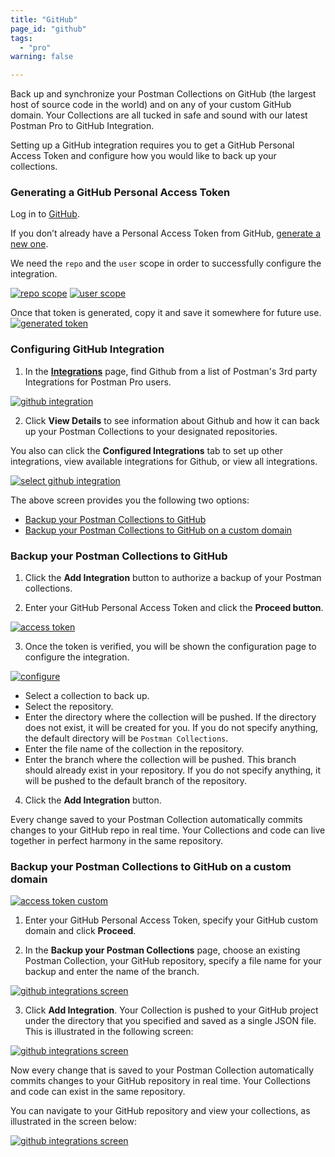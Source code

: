 ```yaml
---
title: "GitHub"
page_id: "github"
tags: 
  - "pro"
warning: false

---
```


Back up and synchronize your Postman Collections on GitHub (the largest host of source code in the world) and on any of your custom GitHub domain. Your Collections are all tucked in safe and sound with our latest Postman Pro to GitHub Integration.

Setting up a GitHub integration requires you to get a GitHub Personal Access Token and configure how you would like to back up your collections. 

### Generating a GitHub Personal Access Token

Log in to [GitHub](https://github.com/). 

If you don’t already have a Personal Access Token from GitHub, [generate a new one](https://github.com/settings/tokens).

We need the `repo` and the `user` scope in order to successfully configure the integration.

[![repo scope](https://static.getpostman.com/postman-docs/WS-integrations-github-repo-scope.png)](https://static.getpostman.com/postman-docs/WS-integrations-github-repo-scope.png)
[![user scope](https://static.getpostman.com/postman-docs/WS-integrations-github-user-scope.png)](https://static.getpostman.com/postman-docs/WS-integrations-github-user-scope.png)

Once that token is generated, copy it and save it somewhere for future use.
[![generated token](https://static.getpostman.com/postman-docs/WS-integrations-github-generated-token.png)](https://static.getpostman.com/postman-docs/WS-integrations-github-generated-token.png)
<br>
### Configuring GitHub Integration

1. In the **[Integrations]({{site.pm.gs}}/dashboard/integrations)** page, find Github from a list of Postman's 3rd party Integrations for Postman Pro users.

[![github integration](https://static.getpostman.com/postman-docs/integrations-github1.png)](https://static.getpostman.com/postman-docs/integrations-github1.png)

<ol start="2">
  <li>Click <b>View Details</b> to see information about Github and how it can back up your Postman Collections to your designated repositories.

</li>
</ol>

You also can click the **Configured Integrations** tab to set up other integrations, view available integrations for Github, or view all integrations.

[![select github integration](https://static.getpostman.com/postman-docs/GitHub_Integrations1.png)](https://static.getpostman.com/postman-docs/GitHub_Integrations1.png)

The above screen provides you the following two options:

* [Backup your Postman Collections to GitHub](#backing-up-to-GitHub)
* [Backup your Postman Collections to GitHub on a custom domain](#backing-up-to-custom-domain)

### Backup your Postman Collections to GitHub

<ol start="1">
  <li>Click the <b>Add Integration</b> button to authorize a backup of your Postman collections. 
</li>
</ol>

<ol start="2">
  <li>Enter your GitHub Personal Access Token and click the <b>Proceed button</b>.</li>
</ol>

[![access token](https://static.getpostman.com/postman-docs/WS-integrations-github-access-token.png)](https://static.getpostman.com/postman-docs/WS-integrations-github-access-token.png)

<ol start="3">
  <li>Once the token is verified, you will be shown the configuration page to configure the integration.</li>
</ol>

[![configure](https://static.getpostman.com/postman-docs/WS-integrations-github-configure.png)](https://static.getpostman.com/postman-docs/WS-integrations-github-configure.png)

* Select a collection to back up.
* Select the repository.
* Enter the directory where the collection will be pushed. If the directory does not exist, it will be created for you. If you do not specify anything, the default directory will be `Postman Collections`.
* Enter the file name of the collection in the repository.
* Enter the branch where the collection will be pushed. This branch should already exist in your repository. If you do not specify anything, it will be pushed to the default branch of the repository.

<ol start="4">
  <li> Click the <b>Add Integration</b> button.
</li>
</ol>

Every change saved to your Postman Collection automatically commits changes to your GitHub repo in real time.  Your Collections and code can live together in perfect harmony in the same repository.

### Backup your Postman Collections to GitHub on a custom domain

[![access token custom](https://static.getpostman.com/postman-docs/GitHub_AccessToken_Custom_Domain.png)](https://static.getpostman.com/postman-docs/GitHub_AccessToken_Custom_Domain.png)

<ol start="1">
  <li>
Enter your GitHub Personal Access Token, specify your GitHub custom domain and click <b>Proceed</b>.</li>
</ol>

<ol start="2">
  <li>In the <b>Backup your Postman Collections</b> page, choose an existing Postman Collection, your GitHub repository, specify a file name for your backup and enter the name of the branch. </li>
</ol>

[![github integrations screen](https://static.getpostman.com/postman-docs/GitHub_Integrations2.png)](https://static.getpostman.com/postman-docs/GitHub_Integrations2.png)


<ol start="3">
  <li>Click <b>Add Integration</b>. 
Your Collection is pushed to your GitHub project under the directory that you specified and saved as a single JSON file. This is illustrated in the following screen:</li>
</ol>

[![github integrations screen](https://static.getpostman.com/postman-docs/GitHub_Integrations3.png)](https://static.getpostman.com/postman-docs/GitHub_Integrations3.png)

Now every change that is saved to your Postman Collection automatically commits changes to your GitHub repository in real time. Your Collections and code can exist in the same repository.

You can navigate to your GitHub repository and view your collections, as illustrated in the screen below: 

[![github integrations screen](https://static.getpostman.com/postman-docs/GitHub_Integrations4.png)](https://static.getpostman.com/postman-docs/GitHub_Integrations4.png)


